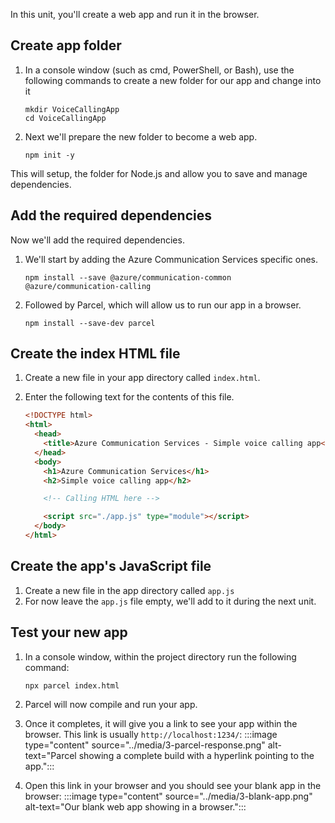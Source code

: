 In this unit, you'll create a web app and run it in the browser.

## Create app folder

1. In a console window (such as cmd, PowerShell, or Bash), use the following commands to create a new folder for our app and change into it

    ``` console
    mkdir VoiceCallingApp
    cd VoiceCallingApp
    ```

1. Next we'll prepare the new folder to become a web app.

    ```console
    npm init -y
    ```

This will setup, the folder for Node.js and allow you to save and manage dependencies.

## Add the required dependencies

Now we'll add the required dependencies.

1. We'll start by adding the Azure Communication Services specific ones.

    ```console
    npm install --save @azure/communication-common @azure/communication-calling
    ```

1. Followed by Parcel, which will allow us to run our app in a browser.

    ```console
    npm install --save-dev parcel
    ```

## Create the index HTML file

1. Create a new file in your app directory called `index.html`.
1. Enter the following text for the contents of this file.

    ```html
    <!DOCTYPE html>
    <html>
      <head>
        <title>Azure Communication Services - Simple voice calling app</title>
      </head>
      <body>
        <h1>Azure Communication Services</h1>
        <h2>Simple voice calling app</h2>

        <!-- Calling HTML here -->

        <script src="./app.js" type="module"></script>
      </body>
    </html>
    ```

## Create the app's JavaScript file

1. Create a new file in the app directory called `app.js`
1. For now leave the `app.js` file empty, we'll add to it during the next unit.

## Test your new app

1. In a console window, within the project directory run the following command:

    ```console
    npx parcel index.html
    ```

1. Parcel will now compile and run your app.
1. Once it completes, it will give you a link to see your app within the browser. This link is usually `http://localhost:1234/`:
    :::image type="content" source="../media/3-parcel-response.png" alt-text="Parcel showing a complete build with a hyperlink pointing to the app.":::
1. Open this link in your browser and you should see your blank app in the browser:
    :::image type="content" source="../media/3-blank-app.png" alt-text="Our blank web app showing in a browser.":::
